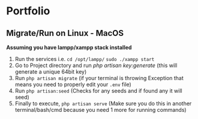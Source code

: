 # Portfolio

## Migrate/Run on Linux - MacOS

**Assuming you have lampp/xampp stack installed**

1. Run the services i.e. `cd /opt/lampp/`
   `sudo ./xampp start`
2. Go to Project directory and run _php artisan key:generate_ (this will generate a unique 64bit key)
3. Run `php artisan migrate` (if your terminal is throwing Exception that means you need to properly edit your `.env` file)
4. Run `php artisan:seed` (Checks for any seeds and if found any it will seed)
5. Finally to execute, `php artisan serve` (Make sure you do this in another terminal/bash/cmd because you need 1 more for running commands)
